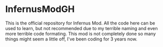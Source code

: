 # InfernusModGH
This is the official repository for Infernus Mod. All the code here can be used to learn, but not recommended due to my terrible naming and even more terrible code formating. This mod is not completely done so many things might seem a little off, I've been coding for 3 years now.
